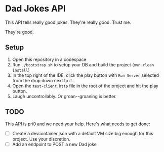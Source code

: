 # Dad Jokes API

This API tells really good jokes. They're really good. Trust me. 

They're good.

## Setup

1) Open this repository in a codespace
2) Run `./bootstrap.sh` to setup your DB and build the project (`mvn clean install`)
3) In the top right of the IDE, click the play button with `Run Server` selected from the drop down next to it.
4) Open the `test-client.http` file in the root of the project and hit the play button.
5) Laugh uncontrollably. Or groan--groaning is better.

## TODO

This API is pri0 and we need your help. Here's what needs to get done:

- [ ] Create a devcontainer.json with a default VM size big enough for this project. Use your discretion. 
- [ ] Add an endpoint to POST a new Dad joke
